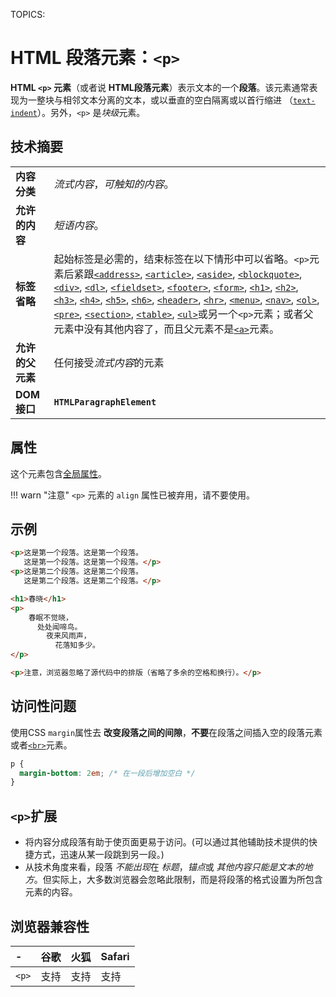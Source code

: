 TOPICS: <p>

# HTML 段落元素：`<p>`

**HTML `<p>` 元素**（或者说 **HTML段落元素**）表示文本的一个**段落**。该元素通常表现为一整块与相邻文本分离的文本，或以垂直的空白隔离或以首行缩进
（[`text-indent`](/zh-hans/webfrontend/text-indent)）。另外，`<p>` 是*块级*元素。

## 技术摘要

|  |  |
| :-- | :-- |
| **内容分类** | *流式内容*，*可触知的内容*。 |
| **允许的内容** | *短语内容*。 |
| **标签省略** | 起始标签是必需的，结束标签在以下情形中可以省略。`<p>`元素后紧跟[`<address>`](/zh-hans/webfrontend/<address>), [`<article>`](/zh-hans/webfrontend/<article>), [`<aside>`](/zh-hans/webfrontend/<aside>), [`<blockquote>`](/zh-hans/webfrontend/<blockquote>), [`<div>`](/zh-hans/webfrontend/<div>), [`<dl>`](/zh-hans/webfrontend/<dl>), [`<fieldset>`](/zh-hans/webfrontend/<fieldset>), [`<footer>`](/zh-hans/webfrontend/<footer>), [`<form>`](/zh-hans/webfrontend/<form>), [`<h1>`](/zh-hans/webfrontend/<h1>), [`<h2>`](/zh-hans/webfrontend/<h2>), [`<h3>`](/zh-hans/webfrontend/<h3>), [`<h4>`](/zh-hans/webfrontend/<h4>), [`<h5>`](/zh-hans/webfrontend/<h5>), [`<h6>`](/zh-hans/webfrontend/<h6>), [`<header>`](/zh-hans/webfrontend/<header>), [`<hr>`](/zh-hans/webfrontend/<hr>), [`<menu>`](/zh-hans/webfrontend/<menu>), [`<nav>`](/zh-hans/webfrontend/<nav>), [`<ol>`](/zh-hans/webfrontend/<ol>), [`<pre>`](/zh-hans/webfrontend/<pre>), [`<section>`](/zh-hans/webfrontend/<section>), [`<table>`](/zh-hans/webfrontend/<table>), [`<ul>`](/zh-hans/webfrontend/<ul>)或另一个`<p>`元素；或者父元素中没有其他内容了，而且父元素不是[`<a>`](/zh-hans/webfrontend/<a>)元素。 |
| **允许的父元素** | 任何接受*流式内容*的元素 |
| **DOM接口** | **`HTMLParagraphElement`** |

## 属性

这个元素包含[全局属性](/zh-hans/webfrontend/HTML_Global_Attributes)。

!!! warn "注意"
    `<p>` 元素的 `align` 属性已被弃用，请不要使用。

## 示例

```html
<p>这是第一个段落。这是第一个段落。
   这是第一个段落。这是第一个段落。</p>
<p>这是第二个段落。这是第二个段落。
   这是第二个段落。这是第二个段落。</p>
```

```html
<h1>春晓</h1>
<p>
    春眠不觉晓，
      处处闻啼鸟。
        夜来风雨声，
          花落知多少。
</p>

<p>注意，浏览器忽略了源代码中的排版（省略了多余的空格和换行）。</p>
```

## 访问性问题

使用CSS `margin`属性去 **改变段落之间的间隙**，**不要**在段落之间插入空的段落元素或者[`<br>`](/zh-hans/webfrontend/<br>)元素。

```css
p {
  margin-bottom: 2em; /* 在一段后增加空白 */
}
```

## `<p>`扩展

- 将内容分成段落有助于使页面更易于访问。(可以通过其他辅助技术提供的快捷方式，迅速从某一段跳到另一段。)
- 从技术角度来看，段落 *不能出现*在 *标题*，*锚点*或 *其他内容只能是文本的地方*。但实际上，大多数浏览器会忽略此限制，而是将段落的格式设置为所包含元素的内容。

## 浏览器兼容性

| - | 谷歌 | 火狐 | Safari |
| :--- | :--- | :--- | :--- |
| `<p>` | 支持 | 支持 | 支持 |

